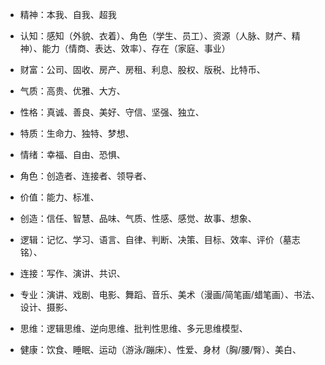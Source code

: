 * 精神：本我、自我、超我
* 认知：感知（外貌、衣着）、角色（学生、员工）、资源（人脉、财产、精神）、能力（情商、表达、效率）、存在（家庭、事业）

* 财富：公司、固收、房产、房租、利息、股权、版税、比特币、
* 气质：高贵、优雅、大方、
* 性格：真诚、善良、美好、守信、坚强、独立、
* 特质：生命力、独特、梦想、
* 情绪：幸福、自由、恐惧、
* 角色：创造者、连接者、领导者、
* 价值：能力、标准、
* 创造：信任、智慧、品味、气质、性感、感觉、故事、想象、
* 逻辑：记忆、学习、语言、自律、判断、决策、目标、效率、评价（墓志铭）、
* 连接：写作、演讲、共识、
* 专业：演讲、戏剧、电影、舞蹈、音乐、美术（漫画/简笔画/蜡笔画）、书法、设计、摄影、
* 思维：逻辑思维、逆向思维、批判性思维、多元思维模型、
* 健康：饮食、睡眠、运动（游泳/蹦床）、性爱、身材（胸/腰/臀）、美白、
